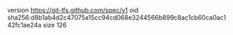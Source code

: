 version https://git-lfs.github.com/spec/v1
oid sha256:d8b1ab4d2c47075a15cc94cd068e3244566b899c8ac1cb60ca0ac142fc1ae24a
size 126
